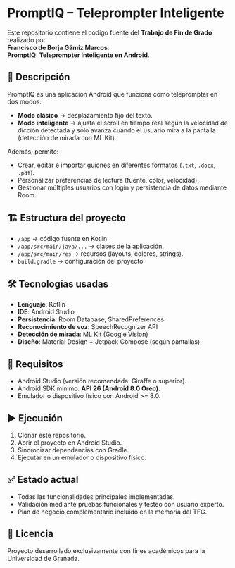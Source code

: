 # PromptIQ – Teleprompter Inteligente

Este repositorio contiene el código fuente del **Trabajo de Fin de Grado** realizado por  
**Francisco de Borja Gámiz Marcos**:  
**PromptIQ: Teleprompter Inteligente en Android**.

## 📌 Descripción
PromptIQ es una aplicación Android que funciona como teleprompter en dos modos:
- **Modo clásico** → desplazamiento fijo del texto.
- **Modo inteligente** → ajusta el scroll en tiempo real según la velocidad de dicción detectada y solo avanza cuando el usuario mira a la pantalla (detección de mirada con ML Kit).

Además, permite:
- Crear, editar e importar guiones en diferentes formatos (`.txt`, `.docx`, `.pdf`).
- Personalizar preferencias de lectura (fuente, color, velocidad).
- Gestionar múltiples usuarios con login y persistencia de datos mediante Room.

## 🏗️ Estructura del proyecto
- `/app` → código fuente en Kotlin.
- `/app/src/main/java/...` → clases de la aplicación.
- `/app/src/main/res` → recursos (layouts, colores, strings).
- `build.gradle` → configuración del proyecto.

## 🛠️ Tecnologías usadas
- **Lenguaje**: Kotlin
- **IDE**: Android Studio
- **Persistencia**: Room Database, SharedPreferences
- **Reconocimiento de voz**: SpeechRecognizer API
- **Detección de mirada**: ML Kit (Google Vision)
- **Diseño**: Material Design + Jetpack Compose (según pantallas)

## 📲 Requisitos
- Android Studio (versión recomendada: Giraffe o superior).
- Android SDK mínimo: **API 26 (Android 8.0 Oreo)**.
- Emulador o dispositivo físico con Android >= 8.0.

## ▶️ Ejecución
1. Clonar este repositorio.
2. Abrir el proyecto en Android Studio.
3. Sincronizar dependencias con Gradle.
4. Ejecutar en un emulador o dispositivo físico.

## ✅ Estado actual
- Todas las funcionalidades principales implementadas.
- Validación mediante pruebas funcionales y testeo con usuario experto.
- Plan de negocio complementario incluido en la memoria del TFG.

## 📄 Licencia
Proyecto desarrollado exclusivamente con fines académicos para la Universidad de Granada.
